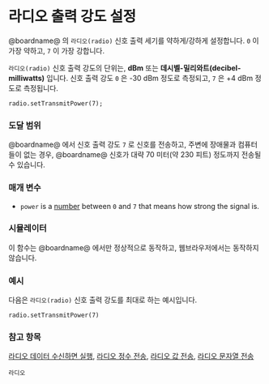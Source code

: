 # 라디오 출력 강도 설정

@boardname@ 의 `라디오(radio)` 신호 출력 세기를 약하게/강하게 설정합니다. `0` 이 가장 약하고, `7` 이 가장 강합니다.

`라디오(radio)` 신호 출력 강도의 단위는, **dBm** 또는 **데시벨-밀리와트(decibel-milliwatts)** 입니다. 신호 출력 강도 `0` 은 -30 dBm 정도로 측정되고, `7` 은 +4 dBm 정도로 측정됩니다.

```sig
radio.setTransmitPower(7);
```

### 도달 범위

@boardname@ 에서 신호 출력 강도 `7` 로 신호를 전송하고, 주변에 장애물과 컴퓨터들이 없는 경우, @boardname@ 신호가 대략 70 미터(약 230 피트) 정도까지 전송될 수 있습니다.

### 매개 변수

* `power` is a [number](/reference/types/number) between `0` and `7` that means how strong the signal is.

### 시뮬레이터

이 함수는 @boardname@ 에서만 정상적으로 동작하고, 웹브라우저에서는 동작하지 않습니다.

### 예시

다음은 `라디오(radio)` 신호 출력 강도를 최대로 하는 예시입니다.

```blocks
radio.setTransmitPower(7)
```

### 참고 항목

[라디오 데이터 수신하면 실행](/reference/radio/on-data-packet-received), [라디오 정수 전송](/reference/radio/send-number), [라디오 값 전송](/reference/radio/send-value), [라디오 문자열 전송](/reference/radio/send-string)

```package
라디오
```